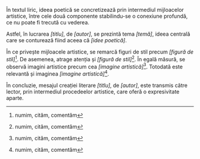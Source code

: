 În textul liric, ideea poetică se concretizează prin intermediul mijloacelor artistice, între cele două componente stabilindu-se o conexiune profundă, ce nu poate fi trecută cu vederea.

Astfel, în lucrarea *[titlu]*, de *[autor]*, se prezintă tema *[temă]*, ideea centrală care se conturează fiind aceea că *[idee poetică]*.

În ce privește mijloacele artistice, se remarcă figuri de stil precum *[figură de stil]*[^1]. De asemenea, atrage atenția și *[figură de stil]*[^1]. În egală măsură, se observă imagini artistice precum cea *[imagine artistică]*[^1]. Totodată este relevantă și imaginea *[imagine artistică]*[^1].

În concluzie, mesajul creației literare *[titlu]*, de *[autor]*, este transmis către lector, prin intermediul procedeelor artistice, care oferă o expresivitate aparte.

[^1]: numim, cităm, comentăm
